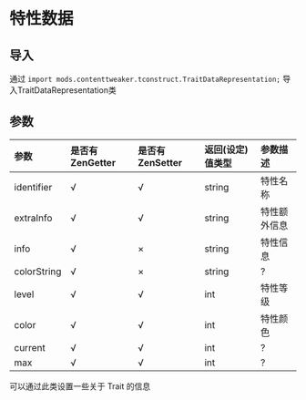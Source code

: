 # 特性数据

## 导入

通过 `import mods.contenttweaker.tconstruct.TraitDataRepresentation;` 导入TraitDataRepresentation类  

## 参数

| 参数 | 是否有ZenGetter | 是否有ZenSetter | 返回(设定)值类型 | 参数描述 |
| :---- | :---- | :---- | :---- | :---- |
| identifier | √ | √ | string | 特性名称 |
| extraInfo | √ | √ | string | 特性额外信息 |
| info | √ | × | string | 特性信息 |
| colorString | √ | × | string | ? |
| level | √ | √ | int | 特性等级 |
| color | √ | √ | int | 特性颜色 |
| current | √ | √ | int | ? |
| max | √  | √ | int | ? |

可以通过此类设置一些关于 Trait 的信息
